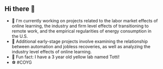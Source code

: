 ## Hi there 👋

- 🔭 I'm currently working on projects related to the labor market effects of online learning, the industry and firm level effects of transitioning to remote work, and the empirical regularities of energy consumption in the U.S.
- 🌱 Additional early-stage projects involve examining the relationship between automation and jobless recoveries, as well as analyzing the industry level effects of online learning.
- 🐶 Fun fact: I have a 3 year old yellow lab named Totti! 
- ⚽️ #COYG
